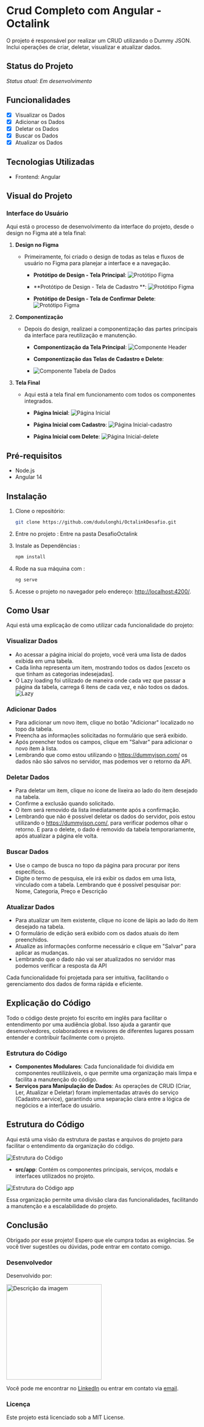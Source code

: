 
# Crud Completo com Angular - Octalink

O projeto é responsável por realizar um CRUD utilizando o Dummy JSON. Inclui operações de criar, deletar, visualizar e atualizar dados.

## Status do Projeto
*Status atual: Em desenvolvimento* 

## Funcionalidades
- [x] Visualizar os Dados
- [x] Adicionar os Dados
- [x] Deletar os Dados
- [x] Buscar os Dados
- [x] Atualizar os Dados

## Tecnologias Utilizadas
- Frontend: Angular

## Visual do Projeto

### Interface do Usuário

Aqui está o processo de desenvolvimento da interface do projeto, desde o design no Figma até a tela final:

1. **Design no Figma**
   - Primeiramente, foi criado o design de todas as telas e fluxos de usuário no Figma para planejar a interface e a navegação.

     - **Protótipo de Design - Tela Principal**:
       ![Protótipo Figma](https://i.ibb.co/ZHyphP7/Octalink-principal.png)
       
     - **Protótipo de Design - Tela de Cadastro **:
       ![Protótipo Figma](https://i.ibb.co/gdBXSSM/modalAdd.png)
       
     - **Protótipo de Design - Tela de Confirmar Delete**:
       ![Protótipo Figma](https://i.ibb.co/v3bb5rR/Frame-1.png)


2. **Componentização**
   - Depois do design, realizaei a componentização das partes principais da interface para reutilização e manutenção.

     - **Componentização da Tela Principal**:
       ![Componente Header](https://i.ibb.co/0hm44Sm/componentiza-o-princial.png)

     - **Componentização das Telas de Cadastro e Delete**:
     - 
       ![Componente Tabela de Dados](https://i.ibb.co/smjLWQN/componentiza-o.png)


3. **Tela Final**
   - Aqui está a tela final em funcionamento com todos os componentes integrados.

     - **Página Inicial**:
       ![Página Inicial](https://i.ibb.co/syT6m4g/tela1.png)
       
     - **Página Inicial com Cadastro**:
       ![Página Inicial-cadastro](https://i.ibb.co/Yp1Hwrq/tela2.png)
       
     - **Página Inicial com Delete**:
       ![Página Inicial-delete](https://i.ibb.co/LYd339p/tela3.png)

## Pré-requisitos
- Node.js
- Angular 14

## Instalação
1. Clone o repositório:
   ```bash
   git clone https://github.com/dudulonghi/OctalinkDesafio.git
   
2. Entre no projeto :
		Entre na pasta DesafioOctalink

3. Instale as Dependências :
	 ```bash
	 npm install
4. Rode na sua máquina com :
	 ```bash
	 ng serve
5. Acesse o projeto no navegador pelo endereço: [http://localhost:4200/](http://localhost:4200/).

## Como Usar

Aqui está uma explicação de como utilizar cada funcionalidade do projeto:

### Visualizar Dados
- Ao acessar a página inicial do projeto, você verá uma lista de dados exibida em uma tabela.
- Cada linha representa um item, mostrando todos os dados [exceto os que tinham as categorias indesejadas].
- O Lazy loading foi utilizado de maneira onde cada vez que passar a página da tabela, carrega 6 itens de cada vez, e não todos os dados.
![Lazy](https://i.ibb.co/C6Ft5Ty/lazy.png)

### Adicionar Dados
- Para adicionar um novo item, clique no botão "Adicionar" localizado no topo da tabela.
- Preencha as informações solicitadas no formulário que será exibido.
- Após preencher todos os campos, clique em "Salvar" para adicionar o novo item à lista.
- Lembrando que como estou utilizando o https://dummyjson.com/ os dados não são salvos no servidor, mas podemos ver o retorno da API. 

### Deletar Dados
- Para deletar um item, clique no ícone de lixeira ao lado do item desejado na tabela.
- Confirme a exclusão quando solicitado.
- O item será removido da lista imediatamente após a confirmação.
- Lembrando que não é possível deletar os dados do servidor, pois estou utilizando o https://dummyjson.com/, para verificar podemos olhar o retorno. E para o delete, o dado é removido da tabela temporariamente, após atualizar a página ele volta.

### Buscar Dados
- Use o campo de busca no topo da página para procurar por itens específicos.
- Digite o termo de pesquisa, ele irá exibir os dados em uma lista, vinculado com a tabela. Lembrando que é possível pesquisar por: Nome, Categoria, Preço e Descrição

### Atualizar Dados
- Para atualizar um item existente, clique no ícone de lápis ao lado do item desejado na tabela.
- O formulário de edição será exibido com os dados atuais do item preenchidos.
- Atualize as informações conforme necessário e clique em "Salvar" para aplicar as mudanças.
- Lembrando que o dado não vai ser atualizados no servidor mas podemos verificar a resposta da API

Cada funcionalidade foi projetada para ser intuitiva, facilitando o gerenciamento dos dados de forma rápida e eficiente.

## Explicação do Código

Todo o código deste projeto foi escrito em inglês para facilitar o entendimento por uma audiência global. Isso ajuda a garantir que desenvolvedores, colaboradores e revisores de diferentes lugares possam entender e contribuir facilmente com o projeto.

### Estrutura do Código
- **Componentes Modulares**: Cada funcionalidade foi dividida em componentes reutilizáveis, o que permite uma organização mais limpa e facilita a manutenção do código.
- **Serviços para Manipulação de Dados**: As operações de CRUD (Criar, Ler, Atualizar e Deletar) foram implementadas através do serviço (Cadastro.service), garantindo uma separação clara entre a lógica de negócios e a interface do usuário.
## Estrutura do Código

Aqui está uma visão da estrutura de pastas e arquivos do projeto para facilitar o entendimento da organização do código.

![Estrutura do Código](https://i.ibb.co/MP84mXX/telavs.png)

- **src/app**: Contém os componentes principais, serviços, modals e interfaces utilizados no projeto.

![Estrutura do Código app](https://i.ibb.co/Sx9Kmzx/telaapp.png)

Essa organização permite uma divisão clara das funcionalidades, facilitando a manutenção e a escalabilidade do projeto.
## Conclusão

Obrigado por esse projeto! Espero que ele cumpra todas as exigências. Se você tiver sugestões ou dúvidas, pode entrar em contato comigo.

### Desenvolvedor

Desenvolvido por:

<img src="https://i.ibb.co/vJPjVb7/eu.jpg" alt="Descrição da imagem" width="250"/>

Você pode me encontrar no [LinkedIn](https://www.linkedin.com/in/eduardolonghi/) ou entrar em contato via [email](mailto:contato.eduardolonghi@gmail.com).

### Licença

Este projeto está licenciado sob a MIT License. 


